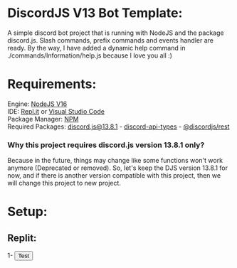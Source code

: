 # DiscordJS V13 Bot Template:
A simple discord bot project that is running with NodeJS and the package discord.js. Slash commands, prefix commands and events handler are ready. By the way, I have added a dynamic help command in ./commands/Information/help.js because I love you all :)
# Requirements:
Engine: [NodeJS V16](https://nodejs.org/en/)<br>
IDE: [Repl.it](https://www.replit.com) or [Visual Studio Code](https://code.visualstudio.com/)<br>
Package Manager: [NPM](https://www.npmjs.com/)<br>
Required Packages: [discord.js@13.8.1](https://www.npmjs.com/package/discord.js/v/13.8.1) - [discord-api-types](https://www.npmjs.com/package/discord-api-types) - [@discordjs/rest](https://www.npmjs.com/package/@discordjs/rest)

### Why this project requires discord.js version 13.8.1 only?
Because in the future, things may change like some functions won't work anymore (Deprecated or removed). So, let's keep the DJS version 13.8.1 for now, and if there is another version compatible with this project, then we will change this project to new project.

# Setup:
## Replit:
1- <button href="https://replit.com/github/TFAGaming/DiscordJS-V13-Bot-Template">Test</button>
